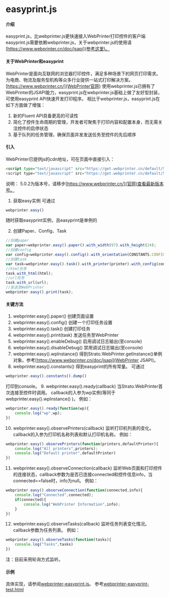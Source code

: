 # easyprint.js

#### 介绍
easyprint.js，比webprinter.js更快速接入WebPrinter打印控件的客户端
easyprint.js需要依赖webprinter.js，关于webprinter.js的使用请[https://www.webprinter.cn/doc/jsapi](参考这里)。

#### 关于WebPrinter和easyprint
WebPrinter是面向互联网的浏览器打印控件，满足多种场景下的网页打印需求。为电商、物流及服务型机构等众多行业提供一站式打印解决方案。[https://www.webprinter.cn/](WebPrinter官网)
使用webprinter.js已拥有了WebPrinter的JSAPI能力，easyprint.js在webprinter.js基础上做了友好型封装，可使用easyprint API快速开发打印程序。
相比于webprinter.js，easyprint.js在如下方面做了增强：  
1. 新的Fluent API具备更高的可读性
2. 简化了控件生命周期的管理，开发者可聚焦于打印内容和配置本身，而无需关注控件的启停状态
3. 基于队列的任务管理，确保页面并发发送任务至控件的先后顺序

#### 引入
WebPrinter已提供js的cdn地址，可在页面中直接引入：  
```html
<script type="text/javascript" src="https://get.webprinter.cn/default/5.2.0/webprinter.js">
<script type="text/javascript" src="https://get.webprinter.cn/default/5.2.0/easyprint.js">
```

说明：
5.0.2为版本号，请移步[https://www.webprinter.cn/](官网)查看最新版本号。

1. 获取easy实例
可通过
```javascript
webprinter.easy()
```
随时获取easyprint实例，且easyprint是单例的

2. 创建Paper、Config、Task
```javascript
//创建paper
var paper=webprinter.easy().paper().with_width(97).with_height(24);
//创建config
var config=webprinter.easy().config().with_orientation(CONSTANTS.CONFIG_ORIENTATION.PORTRAIT).with_color(CONSTANTS.CONFIG_COLOR.COLOR).with_side(CONSTANTS.CONFIG_SIDE.ONESIDE).with_collate(CONSTANTS.CONFIG_COLLATE.UNCOLLATE).with_copies(1).with_zero_margins().with_paper(paper);
//创建task
var task=webprinter.easy().task().with_printer(printer).with_config(config);
//html任务
task.with_html(html);
//url任务
task.with_url(url);
//发送至WebPrinter
webprinter.easy().print(task);
```

#### 关键方法
1. webprinter.easy().paper()
创建页面设置
2. webprinter.easy().config()
创建一个打印任务设置
3. webprinter.easy().task()
创建打印任务
4. webprinter.easy().print(task)
发送任务至WebPrinter
5. webprinter.easy().enableDebug()
启用调试日志输出(至console)
6. webprinter.easy().disableDebug()
禁用调试日志输出(至console)
7. webprinter.easy().wpInstance()
得到Strato.WebPrinter.getInstance()单例对象。参考[https://www.webprinter.cn/doc/jsapi](WebPrinter JSAPI)。
8. webprinter.easy().constants()
得到easyprint的所有常量。
可通过
```javascript
webprinter.easy().constants().dump()
```
打印到console。
9. webprinter.easy().ready(callback)
当Strato.WebPrinter首次连接至控件时调用。
callback的入参为wp实例(等同于 webprinter.easy().wpInstance() )。
例如：
```javascript
webprinter.easy().ready(function(wp){
    console.log("wp",wp);
})
```
10. webprinter.easy().observePrinters(callback)
监听打印机列表的变化。
callback的入参为打印机名称列表和默认打印机名称。
例如：
```javascript
webprinter.easy().observePrinters(function(printers,defaultPrinter){
    console.log("All printers",printers);
    console.log("Default printer",defaultPrinter)
})
```
11. webprinter.easy().observeConnection(callback)
监听Web页面和打印控件的连接状态，callback参数为是否已连接connected和控件信息info，当connected==false时，info为null。
例如：
```javascript
webprinter.easy().observeConnection(function(connected,info){
    console.log("Connected",connected);
    if(connected){
        console.log("WebPrinter Information",info);
    }
})
```
12. webprinter.easy().observeTasks(callback)
监听任务列表变化情况。callback参数为任务列表。
例如：
```javascript
webprinter.easy().observeTasks(function(tasks){
    console.log("Tasks",tasks)
})
```
注：目前采用轮询方式监听。

#### 示例
具体实现，请参阅[webprinter-easyprint.js](webprinter-easyprint.js源码)。
参考[webprinter-easyprint-test.html](webprinter-easyprint-test.html)

